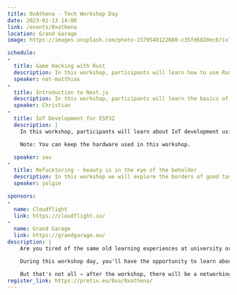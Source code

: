 ```yaml
---
title: 0xAthena - Tech Workshop Day
date: 2023-01-13 14:00
link: /events/0xathena
location: Grand Garage
image: https://images.unsplash.com/photo-1579548122080-c35fd6820ecb?ixlib=rb-4.0.3&ixid=MnwxMjA3fDB8MHxzZWFyY2h8OXx8YmFubmVyfGVufDB8fDB8fA%3D%3D&auto=format&fit=crop&w=500&q=60

schedule: 
-
  title: Game Hacking with Rust
  description: In this workshop, participants will learn how to use Rust to hack and modify video games. The focus will be on implementing cheats and exploits to gain an advantage. Participants will also learn about common game hacking techniques and best practices. By the end of the workshop, they will have the skills to apply these techniques to their own projects.
  speaker: not-matthias
-
  title: Introduction to Next.js
  description: In this workshop, participants will learn the basics of Next.js, a popular JavaScript framework for building server-rendered and statically generated web applications. We will work through an example application built with tailwind to explore the core concepts of Next.js, including layouts, routing, and the Next Image component. We will also use an external public API to demonstrate how Next.js can be used in a real-world web application. By the end of the workshop, participants will have a strong foundation in Next.js and will be able to start building their own Next.js applications.
  speaker: Christian
-
  title: IoT Development for ESP32
  description: |
    In this workshop, participants will learn about IoT development using the ESP32 microcontroller and the Arduino Integrated Development Environment (IDE). The workshop will cover setting up the IDE, learning about IoT technology and the ESP32, using I2C to communicate with sensors and displays, and programming a simple IoT application. By the end of the workshop, participants will have a basic understanding of IoT development with the ESP32 and will be able to start building their own IoT projects.

    Note: You can keep the hardware used in this workshop.

  speaker: sev
-
  title: Refucktoring - beauty is in the eye of the beholder
  description: In this workshop we will explore the borders of good taste when we refactor a perfectly fine piece of code until there is nothing good left in it. From this we will draw learnings about software development processes and deepen our knowledge of programming and ourselves.
  speaker: yolgie

sponsors: 
- 
  name: Cloudflight
  link: https://cloudflight.io/
- 
  name: Grand Garage
  link: https://grandgarage.eu/
description: |
    Are you tired of the same old learning experiences at university or work? Are you ready to take your knowledge to the next level and learn some truly extraordinary and unique skills? If so, then come join us at the Grand Garage on January 13, 2023 at 14:00 for a workshop day like no other!

    During this workshop day, you'll have the opportunity to learn about a wide range of topics, from hardware programming to game hacking. You'll be taught by university students and people working in the industry who are passionate about these topics and who will provide you with hands-on experience and in-depth knowledge. Plus, as a bonus, you'll be able to take home the hardware that you use during the workshop for just 15$ – a small price to pay for the valuable skills you'll gain.

    But that's not all – after the workshop, there will be a networking session where you can connect with other like-minded individuals and continue to learn and grow together. Plus, there will be free food and drinks provided, so you can enjoy a tasty snack while networking and sharing ideas with others. Don't miss out on this amazing opportunity to learn some truly unique and valuable skills – sign up now!
register_link: https://pretix.eu/0xa/0xathena/
---
```

